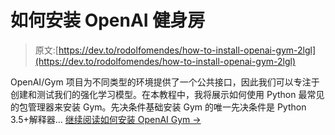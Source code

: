 # 如何安装 OpenAI 健身房

> 原文:[https://dev.to/rodolfomendes/how-to-install-openai-gym-2lgl](https://dev.to/rodolfomendes/how-to-install-openai-gym-2lgl)

OpenAI/Gym 项目为不同类型的环境提供了一个公共接口，因此我们可以专注于创建和测试我们的强化学习模型。在本教程中，我将展示如何使用 Python 最常见的包管理器来安装 Gym。先决条件基础安装 Gym 的唯一先决条件是 Python 3.5+解释器… [继续阅读如何安装 OpenAI Gym →](https://reinforcementlearning4.fun/2019/05/24/how-to-install-openai-gym/)
